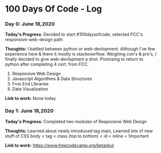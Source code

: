 # 100 Days Of Code - Log

### Day 0: June 18,2020 

**Today's Progress**: Decided to start #100daysofcode, selected FCC's responsive-web-design path

**Thoughts:** I battled between python or web-devlopment. Although I've few experience here & there it mostly is stackoverflow. Weighing con's & pro's, I finally decided to give web-devlopment a shot. Promising to return to python after completing 4 cert. from FCC. 
1. Responsive Web Design
2. Javascript Algorithms & Data Structures
3. Fron End Libraries
4. Data Visualization

**Link to work:** None today


### Day 1: June 18,2020 

**Today's Progress**: Completed two modules of Responsive Web Design

**Thoughts:** Learned about newly introduced tag main, Learned lots of new stuff of CSS
body < tag < class (top to bottom) < id < inline < !important

**Link to work:** https://www.freecodecamp.org/ketankul
